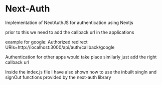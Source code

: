 # Next-Auth
Implementation of NextAuthJS  for authentication using Nextjs

prior to this we need to add the callback url in the applications

example for google:
Authorized redirect URIs=http://localhost:3000/api/auth/callback/google

Authentication for other apps would take place similarly just add the right callback url 

Inside the index.js file I have also shown how to use the inbuilt singIn and signOut functions provided by the next-auth library

